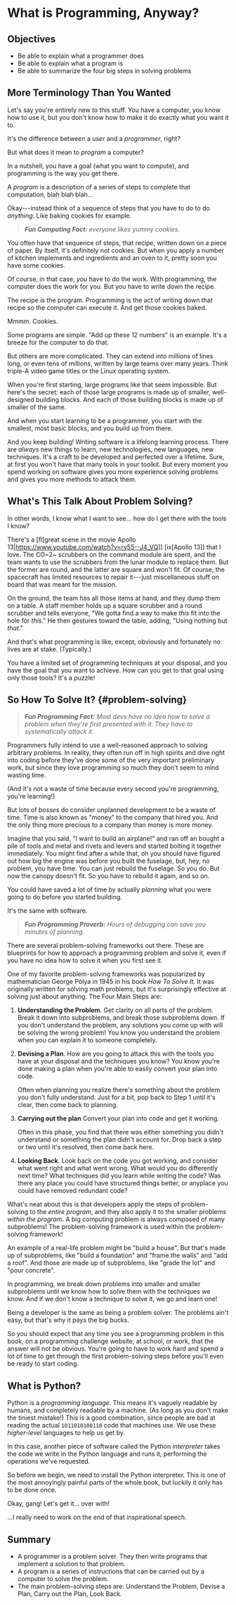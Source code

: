 <!--
vim: ts=4:sw=4:nosi:et:tw=72:spell:nojs
-->

# What is Programming, Anyway?

## Objectives

* Be able to explain what a programmer does
* Be able to explain what a program is
* Be able to summarize the four big steps in solving problems

## More Terminology Than You Wanted

Let's say you're entirely new to this stuff. You have a computer, you
know how to use it, but you don't know how to make it do exactly what
you want it to.

It's the difference between a _user_ and a _programmer_, right?

But what does it mean to _program_ a computer?

In a nutshell, you have a goal (what you want to compute), and
programming is the way you get there.

A _program_ is a description of a series of steps to complete that
computation, blah blah blah...

Okay---instead think of a sequence of steps that you have to do to do
_anything_. Like baking cookies for example.

> _**Fun Computing Fact:** everyone likes yummy cookies._

You often have that sequence of steps, that recipe, written down on a
piece of paper. By itself, it's definitely not cookies. But when you
apply a number of kitchen implements and ingredients and an oven to it,
pretty soon you have some cookies.

Of course, in that case, _you_ have to do the work. With programming, the
computer does the work for you. But you have to write down the recipe.

The recipe _is_ the program. Programming is the act of writing down that
recipe so the computer can execute it. And get those cookies baked.

Mmmm. Cookies.

Some programs are simple. "Add up these 12 numbers" is an example. It's
a breeze for the computer to do that.

But others are more complicated. They can extend into millions of lines
long, or even tens of millions, written by large teams over many years.
Think triple-A video game titles or the Linux operating system.

When you're first starting, large programs like that seem impossible.
But here's the secret: each of those large programs is made up of
smaller, well-designed building blocks. And each of those building
blocks is made up of smaller of the same.

And when you start learning to be a programmer, you start with the
smallest, most basic blocks, and you build up from there.

And you keep building! Writing software is a lifelong learning process.
There are _always_ new things to learn, new technologies, new languages,
new techniques. It's a craft to be developed and perfected over a
lifetime. Sure, at first you won't have that many tools in your toolkit.
But every moment you spend working on software gives you more experience
solving problems and gives you more methods to attack them.

## What's This Talk About Problem Solving?

In other words, I know what I want to see... how do I get there with the
tools I know?

There's a [fl[great scene in the movie Apollo
13|https://www.youtube.com/watch?v=ry55--J4_VQ]] [ix[Apollo 13]] that I
love. The CO~2~ scrubbers on the command module are spent, and the team
wants to use the scrubbers from the lunar module to replace them. But
the former are round, and the latter are square and won't fit. Of
course, the spacecraft has limited resources to repair it---just
miscellaneous stuff on board that was meant for the mission.

On the ground, the team has all those items at hand, and they dump them
on a table. A staff member holds up a square scrubber and a round
scrubber and tells everyone, "We gotta find a way to make _this_ fit
into the hole for _this_." He then gestures toward the table, adding,
"Using nothing but _that_."

And that's what programming is like, except, obviously and fortunately
no lives are at stake. (Typically.)

You have a limited set of programming techniques at your disposal, and
you have the goal that you want to achieve. How can you get to that goal
using only those tools? It's a puzzle!

## So How To Solve It? {#problem-solving}

> _**Fun Programming Fact:** Most devs have no idea how to solve a
> problem when they're first presented with it. They have to
> systematically attack it._

Programmers fully intend to use a well-reasoned approach to solving
arbitrary problems. In reality, they often run off in high spirits and
dive right into coding before they've done some of the very important
preliminary work, but since they love programming so much they don't
seem to mind wasting time.

(And it's not a waste of time because every second you're
programming, you're learning!)

But lots of _bosses_ do consider unplanned development to be a waste of
time. Time is also known as "money" to the company that hired you. And
the only thing more precious to a company than money is more money.

Imagine that you said, "I want to build an airplane!" and ran off an
bought a pile of tools and metal and rivets and levers and started
bolting it together immediately. You might find after a while that, oh
you should have figured out how big the engine was before you built the
fuselage, but, hey, no problem, you have time. You can just rebuild the
fuselage. So you do. But now the canopy doesn't fit. So you have to
rebuild it again, and so on.

You could have saved a lot of time by actually _planning_ what you were
going to do before you started building.

It's the same with software.

> _**Fun Programming Proverb:** Hours of debugging can save you minutes
> of planning._

There are several problem-solving frameworks out there. These are
blueprints for how to approach a programming problem and solve it, even
if you have no idea how to solve it when you first see it.

One of my favorite problem-solving frameworks was popularized by
mathematician George Pólya in 1945 in his book _How To Solve It_. It was
originally written for solving math problems, but it's surprisingly
effective at solving just about anything. The Four Main Steps are:

1. **Understanding the Problem**. Get clarity on all parts of the
   problem. Break it down into subproblems, and break those subproblems
   down. If you don't understand the problem, any solutions you come up
   with will be solving the wrong problem! You know you understand the
   problem when you can explain it to someone completely.

2. **Devising a Plan**. How are you going to attack this with the tools
   you have at your disposal and the techniques you know? You know
   you're done making a plan when you're able to easily convert your
   plan into code.

   Often when planning you realize there's something about the problem
   you don't fully understand. Just for a bit, pop back to Step 1 until
   it's clear, then come back to planning.

3. **Carrying out the plan** Convert your plan into code and get it
   working.

   Often in this phase, you find that there was either something you
   didn't understand or something the plan didn't account for. Drop
   back a step or two until it's resolved, then come back here.

4. **Looking Back**. Look back on the code you got working, and consider
   what went right and what went wrong. What would you do differently
   next time? What techniques did you learn while writing the code? Was
   there any place you could have structured things better, or anyplace
   you could have removed redundant code?

What's neat about this is that developers apply the steps of problem-solving to the _entire program_, and they also apply it to the smaller
problems _within the program_. A big computing problem is always
composed of many subproblems! The problem-solving framework is
used within the problem-solving framework!

An example of a real-life problem might be "build a house". But that's
made up of subproblems, like "build a foundation" and "frame the walls"
and "add a roof". And those are made up of subproblems, like "grade the
lot" and "pour concrete".

In programming, we break down problems into smaller and smaller
subproblems until we know how to solve them with the techniques we know.
And if we don't know a technique to solve it, we go and learn one!

Being a developer is the same as being a problem solver. The problems
ain't easy, but that's why it pays the big bucks. 

So you should expect that any time you see a programming problem in this
book, on a programming challenge website, at school, or work, that
the answer will not be obvious. You're going to have to work hard and
spend a lot of time to get through the first problem-solving steps
before you'll even be ready to start coding.

## What is Python?

Python is a _programming language_. This means it's vaguely readable by
humans, and completely readable by a machine. (As long as you don't make
the tiniest mistake!) This is a good combination, since people are bad
at reading the actual `1011010100110` code that machines use. We use
these _higher-level_ languages to help us get by.

In this case, another piece of software called the Python _interpreter_
takes the code we write in the Python language and runs it, performing
the operations we've requested.

So before we begin, we need to install the Python interpreter. This is
one of the most annoyingly painful parts of the whole book, but luckily
it only has to be done once.

Okay, gang! Let's get it... over with!

...I really need to work on the end of that inspirational speech.

## Summary

* A programmer is a problem solver. They then write programs that
  implement a solution to that problem.
* A program is a series of instructions that can be carried out by a
  computer to solve the problem.
* The main problem-solving steps are: Understand the Problem, Devise a
  Plan, Carry out the Plan, Look Back.
                               

             

                                           
                                      
                                                             

                                   

                                                                     
                                                                     
               

                                                               

                                              

                                                              
                                     

                                                                  
                              

                                                                     
                                            

                                                         

                                                                     
                                                                    
                                                                       
                                  

                                                                        
                                                                      

                                                                        
                                                                   

              

                                                                       
                                     

                                                                       
                                                                       
                                                                

                                                                     
                                                                 
                                                                  
                                         

                                                                  
                                                         

                                                                       
                                                                        
                                                                 
                                                                        
                                                                        
                                                            

                                          

                                                                        
             

                                             
                                                                       
                                                                       
                                                                     
                                                                 
                                                                
                                                            

                                                                       
                                                                 
                                                                    
                                                                     
                           

                                                                      
                                   

                                                                      
                                                                        
                                      

                                         

                                                                  
                                                            
                            

                                                                   
                                                                      
                                                                     
                                                                    
                          

                                                                 
                              

                                                                       
                                                                      
                                                                   

                                                                    
                                                                  
                                                                      
                                                                       
                                                                       
                                                                   
                            

                                                                       
                                        

                            

                                                                       
               

                                                                     
                                                                       
                                                          

                                                                
                                                                        
                                                                   
                                                                  

                                                                 
                                                                       
                                                                       
                                                                      
                                                         

                                                                       
                                                                  
                                                                    
                  

                                                                      
                                                                       
                                          

                                                                   
           

                                                                    
                                                                    
                                                               

                                                                        
                                                                     
                                                                       
                                                                       
                                         

                                                                    
                                                                      
                                                                
                                                                     
                                          

                                                                      
                                                                       
                                                                       
                         

                                                               
                                                                        
                                                                  

                                                                     
                                                  

                                                                        
                                                                     
                                                                     
                                                                  
                                            

                  

                                                                       
                                                                        
                                                                      
                                                                    
                                                 

                                                                       
                                                                      
                               

                                                                      
                                                                       
                            

                                      

                                                                 

          

                                                                 
                                       
                                                                    
                                
                                                                      
                                      

